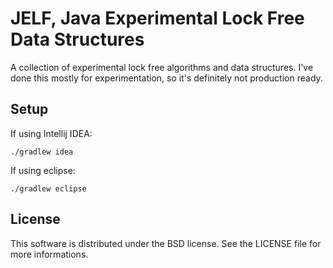 JELF, Java Experimental Lock Free Data Structures
=================================================

A collection of experimental lock free algorithms and data structures.
I've done this mostly for experimentation, so it's definitely not production
ready.


Setup
-----
If using Intellij IDEA:

    ./gradlew idea


If using eclipse:

    ./gradlew eclipse


License
-------
This software is distributed under the BSD license. See the LICENSE file
for more informations.
